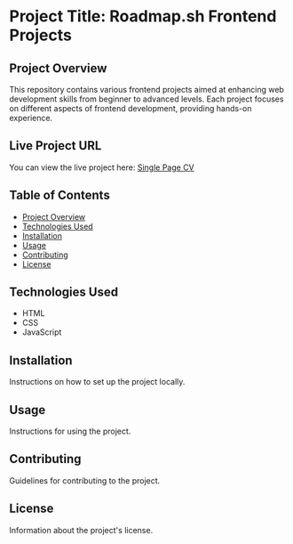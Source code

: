 # Project Title: Roadmap.sh Frontend Projects

## Project Overview
This repository contains various frontend projects aimed at enhancing web development skills from beginner to advanced levels. Each project focuses on different aspects of frontend development, providing hands-on experience.

## Live Project URL
You can view the live project here: [Single Page CV](https://github.com/vandana-sahoo/Roadmap.sh_frontend_Projects/tree/main/Single%20page%20CV)

## Table of Contents
- [Project Overview](#project-overview)
- [Technologies Used](#technologies-used)
- [Installation](#installation)
- [Usage](#usage)
- [Contributing](#contributing)
- [License](#license)

## Technologies Used
- HTML
- CSS
- JavaScript

## Installation
Instructions on how to set up the project locally.

## Usage
Instructions for using the project.

## Contributing
Guidelines for contributing to the project.

## License
Information about the project's license.



